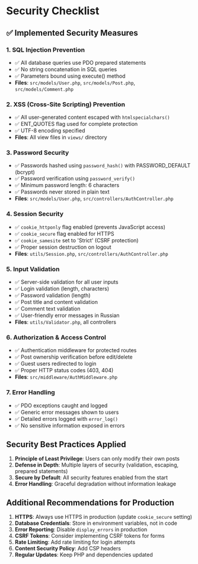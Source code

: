 # Security Checklist

## ✅ Implemented Security Measures

### 1. SQL Injection Prevention
- ✅ All database queries use PDO prepared statements
- ✅ No string concatenation in SQL queries
- ✅ Parameters bound using execute() method
- **Files**: `src/models/User.php`, `src/models/Post.php`, `src/models/Comment.php`

### 2. XSS (Cross-Site Scripting) Prevention
- ✅ All user-generated content escaped with `htmlspecialchars()`
- ✅ ENT_QUOTES flag used for complete protection
- ✅ UTF-8 encoding specified
- **Files**: All view files in `views/` directory

### 3. Password Security
- ✅ Passwords hashed using `password_hash()` with PASSWORD_DEFAULT (bcrypt)
- ✅ Password verification using `password_verify()`
- ✅ Minimum password length: 6 characters
- ✅ Passwords never stored in plain text
- **Files**: `src/models/User.php`, `src/controllers/AuthController.php`

### 4. Session Security
- ✅ `cookie_httponly` flag enabled (prevents JavaScript access)
- ✅ `cookie_secure` flag enabled for HTTPS
- ✅ `cookie_samesite` set to 'Strict' (CSRF protection)
- ✅ Proper session destruction on logout
- **Files**: `utils/Session.php`, `src/controllers/AuthController.php`

### 5. Input Validation
- ✅ Server-side validation for all user inputs
- ✅ Login validation (length, characters)
- ✅ Password validation (length)
- ✅ Post title and content validation
- ✅ Comment text validation
- ✅ User-friendly error messages in Russian
- **Files**: `utils/Validator.php`, all controllers

### 6. Authorization & Access Control
- ✅ Authentication middleware for protected routes
- ✅ Post ownership verification before edit/delete
- ✅ Guest users redirected to login
- ✅ Proper HTTP status codes (403, 404)
- **Files**: `src/middleware/AuthMiddleware.php`

### 7. Error Handling
- ✅ PDO exceptions caught and logged
- ✅ Generic error messages shown to users
- ✅ Detailed errors logged with `error_log()`
- ✅ No sensitive information exposed in errors

## Security Best Practices Applied

1. **Principle of Least Privilege**: Users can only modify their own posts
2. **Defense in Depth**: Multiple layers of security (validation, escaping, prepared statements)
3. **Secure by Default**: All security features enabled from the start
4. **Error Handling**: Graceful degradation without information leakage

## Additional Recommendations for Production

1. **HTTPS**: Always use HTTPS in production (update `cookie_secure` setting)
2. **Database Credentials**: Store in environment variables, not in code
3. **Error Reporting**: Disable `display_errors` in production
4. **CSRF Tokens**: Consider implementing CSRF tokens for forms
5. **Rate Limiting**: Add rate limiting for login attempts
6. **Content Security Policy**: Add CSP headers
7. **Regular Updates**: Keep PHP and dependencies updated
